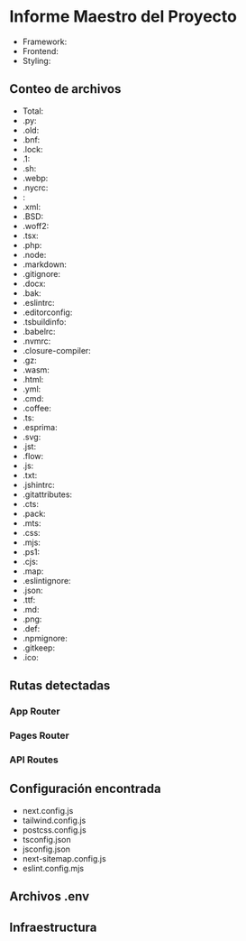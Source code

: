 # Informe Maestro del Proyecto
- Framework: 
- Frontend: 
- Styling: 

## Conteo de archivos
- Total: 
- .py: 
- .old: 
- .bnf: 
- .lock: 
- .1: 
- .sh: 
- .webp: 
- .nycrc: 
- : 
- .xml: 
- .BSD: 
- .woff2: 
- .tsx: 
- .php: 
- .node: 
- .markdown: 
- .gitignore: 
- .docx: 
- .bak: 
- .eslintrc: 
- .editorconfig: 
- .tsbuildinfo: 
- .babelrc: 
- .nvmrc: 
- .closure-compiler: 
- .gz: 
- .wasm: 
- .html: 
- .yml: 
- .cmd: 
- .coffee: 
- .ts: 
- .esprima: 
- .svg: 
- .jst: 
- .flow: 
- .js: 
- .txt: 
- .jshintrc: 
- .gitattributes: 
- .cts: 
- .pack: 
- .mts: 
- .css: 
- .mjs: 
- .ps1: 
- .cjs: 
- .map: 
- .eslintignore: 
- .json: 
- .ttf: 
- .md: 
- .png: 
- .def: 
- .npmignore: 
- .gitkeep: 
- .ico: 

## Rutas detectadas
### App Router
### Pages Router
### API Routes

## Configuración encontrada
- next.config.js
- tailwind.config.js
- postcss.config.js
- tsconfig.json
- jsconfig.json
- next-sitemap.config.js
- eslint.config.mjs

## Archivos .env

## Infraestructura
